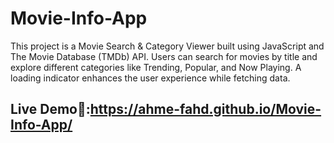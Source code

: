 # Movie-Info-App
This project is a Movie Search &amp; Category Viewer built using JavaScript and The Movie Database (TMDb) API. Users can search for movies by title and explore different categories like Trending, Popular, and Now Playing. A loading indicator enhances the user experience while fetching data. 
## Live Demo🚀:https://ahme-fahd.github.io/Movie-Info-App/
